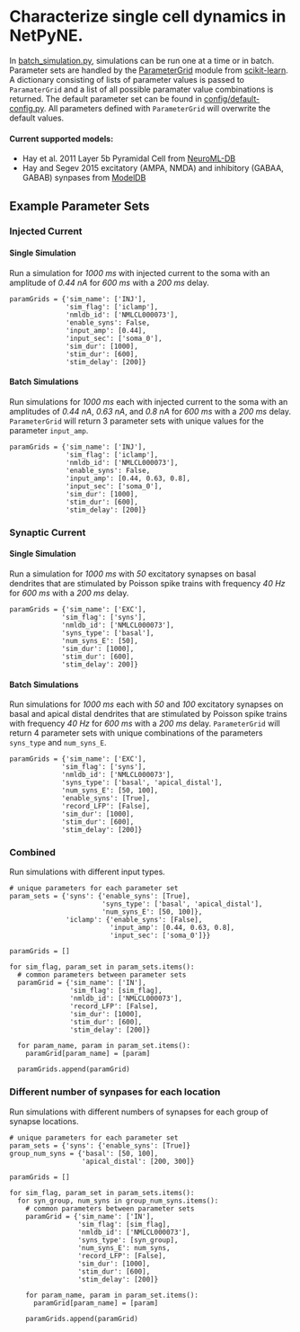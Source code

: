 # Characterize single cell dynamics in NetPyNE.

In [batch_simulation.py](https://github.com/kedoxey/PyramidalCellSimulations/blob/dev/batch_simulation.py), simulations can be run one at a time or in batch. Parameter sets are handled by the [ParameterGrid](https://scikit-learn.org/dev/modules/generated/sklearn.model_selection.ParameterGrid.html) module from [scikit-learn](https://scikit-learn.org/dev/index.html). A dictionary consisting of lists of parameter values is passed to `ParamaterGrid` and a list of all possible paramater value combinations is returned. The default parameter set can be found in [config/default-config.py](https://github.com/kedoxey/PyramidalCellSimulations/blob/dev/config/default_config.yml). All parameters defined with `ParameterGrid` will overwrite the default values.


#### Current supported models:
* Hay et al. 2011 Layer 5b Pyramidal Cell from [NeuroML-DB](https://neuroml-db.org/model_info?model_id=NMLCL000073 "NeuorML-DB")
* Hay and Segev 2015 excitatory (AMPA, NMDA) and inhibitory (GABAA, GABAB) synpases from [ModelDB](https://modeldb.science/156780 "ModelDB")

## Example Parameter Sets
### Injected Current
#### Single Simulation
Run a simulation for *1000 ms* with injected current to the soma with an amplitude of *0.44 nA* for *600 ms* with a *200 ms* delay.
```
paramGrids = {'sim_name': ['INJ'],
              'sim_flag': ['iclamp'],
              'nmldb_id': ['NMLCL000073'],
              'enable_syns': False,
              'input_amp': [0.44],
              'input_sec': ['soma_0'],
              'sim_dur': [1000],
              'stim_dur': [600],
              'stim_delay': [200]}
```
#### Batch Simulations
Run simulations for *1000 ms* each with injected current to the soma with an amplitudes of *0.44 nA*, *0.63 nA*, and *0.8 nA* for *600 ms* with a *200 ms* delay. `ParameterGrid` will return 3 parameter sets with unique values for the parameter `input_amp`. 
```
paramGrids = {'sim_name': ['INJ'],
              'sim_flag': ['iclamp'],
              'nmldb_id': ['NMLCL000073'],
              'enable_syns': False,
              'input_amp': [0.44, 0.63, 0.8],
              'input_sec': ['soma_0'],
              'sim_dur': [1000],
              'stim_dur': [600],
              'stim_delay': [200]}
```
### Synaptic Current
#### Single Simulation
Run a simulation for *1000 ms* with *50* excitatory synapses on basal dendrites that are stimulated by Poisson spike trains with frequency *40 Hz* for *600 ms* with a *200 ms* delay.
```
paramGrids = {'sim_name': ['EXC'],
             'sim_flag': ['syns'],
             'nmldb_id': ['NMLCL000073'],
             'syns_type': ['basal'],  
             'num_syns_E': [50],
             'sim_dur': [1000],
             'stim_dur': [600],
             'stim_delay': 200]}
```
#### Batch Simulations
Run simulations for *1000 ms* each with *50* and *100* excitatory synapses on basal and apical distal dendrites that are stimulated by Poisson spike trains with frequency *40 Hz* for *600 ms* with a *200 ms* delay. `ParameterGrid` will return 4 parameter sets with unique combinations of the parameters `syns_type` and `num_syns_E`. 
```
paramGrids = {'sim_name': ['EXC'],
             'sim_flag': ['syns'],
             'nmldb_id': ['NMLCL000073'],
             'syns_type': ['basal', 'apical_distal'],  
             'num_syns_E': [50, 100],
             'enable_syns': [True],
             'record_LFP': [False],
             'sim_dur': [1000],
             'stim_dur': [600],
             'stim_delay': [200]}
```
### Combined
Run simulations with different input types.
```
# unique parameters for each parameter set
param_sets = {'syns': {'enable_syns': [True],
                       'syns_type': ['basal', 'apical_distal'],
                       'num_syns_E': [50, 100]},
              'iclamp': {'enable_syns': [False],
                         'input_amp': [0.44, 0.63, 0.8],
                         'input_sec': ['soma_0']}}

paramGrids = []

for sim_flag, param_set in param_sets.items():
  # common parameters between parameter sets
  paramGrid = {'sim_name': ['IN'],
               'sim_flag': [sim_flag],
               'nmldb_id': ['NMLCL000073'],
               'record_LFP': [False],
               'sim_dur': [1000],
               'stim_dur': [600],
               'stim_delay': [200]}
	            
  for param_name, param in param_set.items():
    paramGrid[param_name] = [param]
		
  paramGrids.append(paramGrid)
```
### Different number of synpases for each location
Run simulations with different numbers of synapses for each group of synapse locations.
```
# unique parameters for each parameter set
param_sets = {'syns': {'enable_syns': [True]}
group_num_syns = {'basal': [50, 100],
                  'apical_distal': [200, 300]}

paramGrids = []

for sim_flag, param_set in param_sets.items():
  for syn_group, num_syns in group_num_syns.items():
    # common parameters between parameter sets
    paramGrid = {'sim_name': ['IN'],
                 'sim_flag': [sim_flag],
                 'nmldb_id': ['NMLCL000073'],
                 'syns_type': [syn_group],
                 'num_syns_E': num_syns,
                 'record_LFP': [False],
                 'sim_dur': [1000],
                 'stim_dur': [600],
                 'stim_delay': [200]}
  	            
    for param_name, param in param_set.items():
      paramGrid[param_name] = [param]
  		
    paramGrids.append(paramGrid)
```
